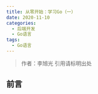```yaml
---
title: 从零开始：学习Go（一）
date: 2020-11-10
categories: 
  - 后端开发
  - Go语言
tags: 
  - Go语言
---
```


> 作者：李旭光
> 引用请标明出处

## 前言
<!-- more -->
